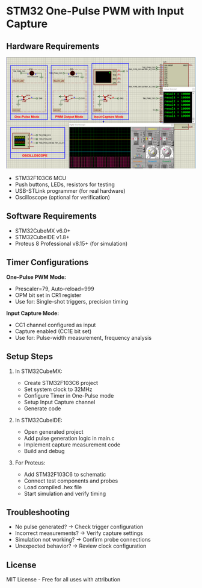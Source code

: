 # STM32 One-Pulse PWM with Input Capture

## Hardware Requirements
![PWM Capture Circuit](circuit.png)
- STM32F103C6 MCU
- Push buttons, LEDs, resistors for testing
- USB-STLink programmer (for real hardware)
- Oscilloscope (optional for verification)

## Software Requirements
- STM32CubeMX v6.0+
- STM32CubeIDE v1.8+
- Proteus 8 Professional v8.15+ (for simulation)

## Timer Configurations
**One-Pulse PWM Mode:**
- Prescaler=79, Auto-reload=999
- OPM bit set in CR1 register
- Use for: Single-shot triggers, precision timing

**Input Capture Mode:**
- CC1 channel configured as input
- Capture enabled (CC1E bit set)
- Use for: Pulse-width measurement, frequency analysis

## Setup Steps
1. In STM32CubeMX:
   - Create STM32F103C6 project
   - Set system clock to 32MHz
   - Configure Timer in One-Pulse mode
   - Setup Input Capture channel
   - Generate code

2. In STM32CubeIDE:
   - Open generated project
   - Add pulse generation logic in main.c
   - Implement capture measurement code
   - Build and debug

3. For Proteus:
   - Add STM32F103C6 to schematic
   - Connect test components and probes
   - Load compiled .hex file
   - Start simulation and verify timing

## Troubleshooting
- No pulse generated? → Check trigger configuration
- Incorrect measurements? → Verify capture settings
- Simulation not working? → Confirm probe connections
- Unexpected behavior? → Review clock configuration

## License
MIT License - Free for all uses with attribution